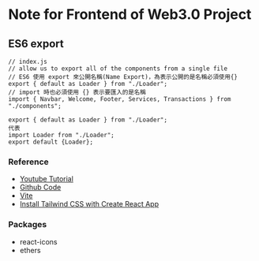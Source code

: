 # Note for Frontend of Web3.0 Project

## ES6 export
```
// index.js
// allow us to export all of the components from a single file
// ES6 使用 export 來公開名稱(Name Export)，為表示公開的是名稱必須使用{}
export { default as Loader } from "./Loader";
// import 時也必須使用 {} 表示要匯入的是名稱
import { Navbar, Welcome, Footer, Services, Transactions } from "./components";
```

```
export { default as Loader } from "./Loader";
代表
import Loader from "./Loader";
export default {Loader};
```

### Reference
- [Youtube Tutorial](https://www.youtube.com/watch?v=Wn_Kb3MR_cU&t=494s)
- [Github Code](https://github.com/adrianhajdin/project_web3.0)
- [Vite](https://vitejs.dev/guide/#scaffolding-your-first-vite-project)
- [Install Tailwind CSS with Create React App](https://tailwindcss.com/docs/guides/create-react-app)

### Packages
- react-icons 
- ethers

